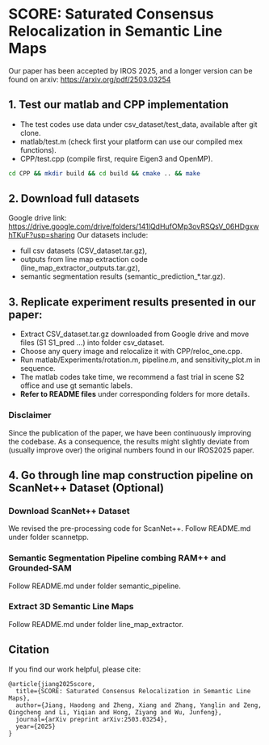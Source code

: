 # SCORE: Saturated Consensus Relocalization in Semantic Line Maps
Our paper has been accepted by IROS 2025, and a longer version can be found on arxiv: 
https://arxiv.org/pdf/2503.03254

## 1. Test our matlab and CPP implementation
- The test codes use data under csv_dataset/test_data, available after git clone.
- matlab/test.m  (check first your platform can use our compiled mex functions).
- CPP/test.cpp   (compile first, require Eigen3 and OpenMP).
``` bash
cd CPP && mkdir build && cd build && cmake .. && make
```

## 2. Download full datasets
Google drive link: https://drive.google.com/drive/folders/141lQdHufOMp3ovRSQsV_06HDgxwhTKuF?usp=sharing
Our datasets include:
- full csv datasets (CSV_dataset.tar.gz),
- outputs from line map extraction code (line_map_extractor_outputs.tar.gz), 
- semantic segmentation results (semantic_prediction_*.tar.gz).



## 3. Replicate experiment results presented in our paper:
- Extract CSV_dataset.tar.gz downloaded from Google drive and move files (S1 S1_pred ...) into folder csv_dataset.
- Choose any query image and relocalize it with CPP/reloc_one.cpp.
- Run matlab/Experiments/rotation.m, pipeline.m, and sensitivity_plot.m in sequence.
- The matlab codes take time, we recommend a fast trial in scene S2 office and use gt semantic labels.
- **Refer to README files** under corresponding folders for more details.

### Disclaimer
Since the publication of the paper, we have been continuously improving the codebase. As a consequence, the results might
slightly deviate from (usually improve over) the original numbers found in our IROS2025 paper.

## 4. Go through line map construction pipeline on ScanNet++ Dataset (Optional)
### Download ScanNet++ Dataset
We revised the pre-processing code for ScanNet++. Follow README.md under folder scannetpp.

### Semantic Segmentation Pipeline combing RAM++ and Grounded-SAM
Follow README.md under folder semantic_pipeline.

### Extract 3D Semantic Line Maps
Follow README.md under folder line_map_extractor.

## Citation
If you find our work helpful, please cite:
```
@article{jiang2025score,
  title={SCORE: Saturated Consensus Relocalization in Semantic Line Maps},
  author={Jiang, Haodong and Zheng, Xiang and Zhang, Yanglin and Zeng, Qingcheng and Li, Yiqian and Hong, Ziyang and Wu, Junfeng},
  journal={arXiv preprint arXiv:2503.03254},
  year={2025}
}
```
